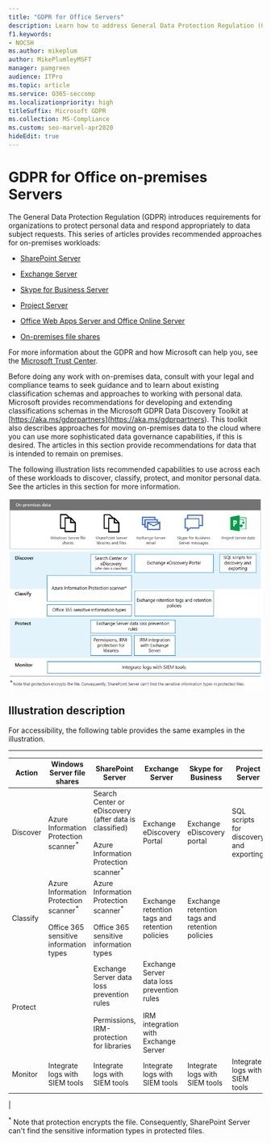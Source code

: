 ```yaml
---
title: "GDPR for Office Servers"
description: Learn how to address General Data Protection Regulation (GDPR) requirements in Office on-premises servers.
f1.keywords:
- NOCSH
ms.author: mikeplum
author: MikePlumleyMSFT
manager: pamgreen
audience: ITPro
ms.topic: article
ms.service: O365-seccomp
ms.localizationpriority: high
titleSuffix: Microsoft GDPR
ms.collection: MS-Compliance
ms.custom: seo-marvel-apr2020
hideEdit: true
---
```


# GDPR for Office on-premises Servers

The General Data Protection Regulation (GDPR) introduces requirements for organizations to protect personal data and respond appropriately to data subject requests. This series of articles provides recommended approaches for on-premises workloads:

- [SharePoint Server](gdpr-for-sharepoint-server.md)

- [Exchange Server](gdpr-for-exchange-server.md)

- [Skype for Business Server](gdpr-for-skype-for-business-server.md)

- [Project Server](gdpr-for-project-server.md)

- [Office Web Apps Server and Office Online Server](gdpr-for-office-online-server.md)

- [On-premises file shares](gdpr-for-on-premises-file-shares.md)

For more information about the GDPR and how Microsoft can help you, see the [Microsoft Trust Center](https://www.microsoft.com/trust-center/privacy/gdpr-overview
).

Before doing any work with on-premises data, consult with your legal and compliance teams to seek guidance and to learn about existing classification schemas and approaches to working with personal data. Microsoft provides recommendations for developing and extending classifications schemas in the Microsoft GDPR Data Discovery Toolkit at [https://aka.ms/gdprpartners](<https://aka.ms/gdprpartners>). This toolkit also describes approaches for moving on-premises data to the cloud where you can use more sophisticated data governance capabilities, if this is desired. The articles in this section provide recommendations for data that is intended to remain on premises.

The following illustration lists recommended capabilities to use across each of these workloads to discover, classify, protect, and monitor personal data. See the articles in this section for more information.

![Diagram describing the capabilities to discover, classify, protect, and monitor personal data across workloads](../media/gdpr-for-office-servers-image1.png)

## Illustration description

For accessibility, the following table provides the same examples in the illustration.

****

|Action|Windows Server file shares|SharePoint Server|Exchange Server|Skype for Business|Project Server|
|---|---|---|---|---|---|
|Discover|Azure Information Protection scanner<sup>\*</sup>|Search Center or eDiscovery (after data is classified) <br/><br/> Azure Information Protection scanner<sup>\*</sup>|Exchange eDiscovery Portal|Exchange eDiscovery portal|SQL scripts for discovery and exporting|
|Classify|Azure Information Protection scanner<sup>\*</sup> <br/><br/> Office 365 sensitive information types|Azure Information Protection scanner<sup>\*</sup> <br/><br/> Office 365 sensitive information types|Exchange retention tags and retention policies|Exchange retention tags and retention policies||
|Protect||Exchange Server data loss prevention rules <br/><br/> Permissions, IRM-protection for libraries|Exchange Server data loss prevention rules <br/><br/> IRM integration with Exchange Server|||
|Monitor|Integrate logs with SIEM tools|Integrate logs with SIEM tools|Integrate logs with SIEM tools|Integrate logs with SIEM tools|Integrate logs with SIEM tools|
|

<sup>\*</sup> Note that protection encrypts the file. Consequently, SharePoint Server can't find the sensitive information types in protected files.

